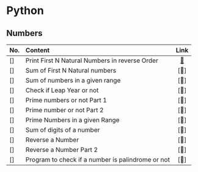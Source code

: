 # Python
## Numbers
| No.| Content| Link|
|:---|:---|:---:|
|[]|Print First N Natural Numbers in reverse Order|[📂](https://github.com/Har8899/Python/edit/main/README.md)|
|[]|Sum of First N Natural numbers|[📂]|
|[]|Sum of numbers in a given range|[📂]|
|[]|Check if Leap Year or not|[📂]|
|[]|Prime numbers or not Part 1|[📂]|
|[]|Prime number or not Part 2|[📂]|
|[]|Prime Numbers in a given Range|[📂]|
|[]|Sum of digits of a number|[📂]|
|[]|Reverse a Number|[📂]|
|[]|Reverse a Number Part 2|[📂]|
|[]|Program to check if a number is palindrome or not|[📂]|
